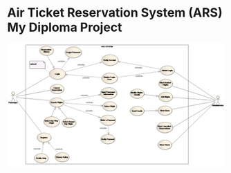 # Air Ticket Reservation System (ARS) My Diploma Project
![alt text](https://raw.githubusercontent.com/GeorgeT01/ars/master/images/usecasediagram.png)
